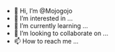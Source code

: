 - 👋 Hi, I’m @Mojogojo
- 👀 I’m interested in ...
- 🌱 I’m currently learning ...
- 💞️ I’m looking to collaborate on ...
- 📫 How to reach me ...

<!---
Mojogojo/Mojogojo is a ✨ special ✨ repository because its `README.md` (this file) appears on your GitHub profile.
You can click the Preview link to take a look at your changes.
--->
